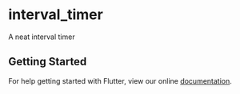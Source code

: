 # interval_timer

A neat interval timer

## Getting Started

For help getting started with Flutter, view our online
[documentation](https://flutter.io/).
